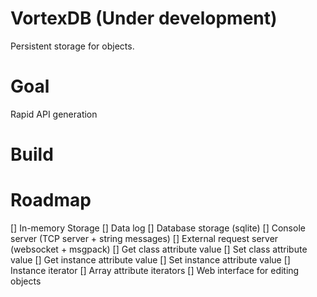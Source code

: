 # VortexDB (Under development)
Persistent storage for objects.

# Goal
Rapid API generation

# Build


# Roadmap
[] In-memory Storage
[] Data log
[] Database storage (sqlite)
[] Console server (TCP server + string messages)
[] External request server (websocket + msgpack)
[] Get class attribute value
[] Set class attribute value
[] Get instance attribute value
[] Set instance attribute value
[] Instance iterator
[] Array attribute iterators
[] Web interface for editing objects